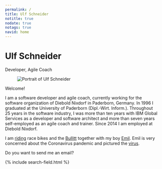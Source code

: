 ```yaml
---
permalink: /
title: Ulf Schneider
notitle: true
nodate: true
notags: true
navid: home
---
```

<h1 class="mry-0">Ulf Schneider</h1>
<p class="no-indent heading-font">Developer, Agile Coach</p>

<figure>
<img class="w-100 fit-cover" src="/img/ulf/ulf-16x9-600.jpg" alt="Portrait of Ulf Schneider">
</figure>

Welcome!

I am a software developer and agile coach, currently working for the software organization of Diebold Nixdorf in Paderborn, Germany. In 1996 I graduated at the University of Paderborn (Dipl.-Wirt. Inform.). Throughout 25 years in the software industry, I was more than ten years with IBM Global Services as a developer and software architect and more than seven years self-employed as an agile coach and trainer. Since 2014 I am employed at Diebold Nixdorf.

I am [riding](/bike/cross-the-alps/) race bikes and the [Bullitt](/emil/2016-10-02/) together with my boy [Emil](/emil/emil-is-ready-for-the-beach/). Emil is very concerned about the Coronavirus pandemic and pictured the [virus](/emil-drawing/emil-pictured-the-coronavirus/).

Do you want to send me an <a onclick="sa()">email</a>?

<div class="mrt">
{% include search-field.html %}
</div>

